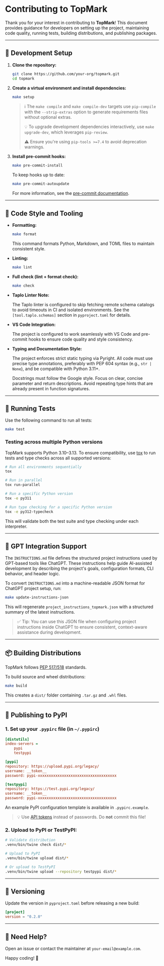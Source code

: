 <!--
topmark:header:start

  file         : CONTRIBUTING.md
  file_relpath : CONTRIBUTING.md
  project      : TopMark
  license      : MIT
  copyright    : (c) 2025 Olivier Biot

topmark:header:end
-->

# Contributing to TopMark

Thank you for your interest in contributing to **TopMark**! This document provides guidance for
developers on setting up the project, maintaining code quality, running tests, building
distributions, and publishing packages.

______________________________________________________________________

## 🚀 Development Setup

1. **Clone the repository:**

   ```bash
   git clone https://github.com/your-org/topmark.git
   cd topmark
   ```

1. **Create a virtual environment and install dependencies:**

   ```bash
   make setup
   ```

   > ℹ️ The `make compile` and `make compile-dev` targets use `pip-compile` with the
   > `--strip-extras` option to generate requirements files without optional extras.
   >
   > 💡 To upgrade development dependencies interactively, use `make upgrade-dev`, which leverages
   > `pip-review`.
   >
   > ⚠️ Ensure you're using `pip-tools >=7.4` to avoid deprecation warnings.

1. **Install pre-commit hooks:**

   ```bash
   make pre-commit-install
   ```

   To keep hooks up to date:

   ```bash
   make pre-commit-autoupdate
   ```

   For more information, see the [pre-commit documentation](https://pre-commit.com).

______________________________________________________________________

## 🎨 Code Style and Tooling

- **Formatting:**

  ```bash
  make format
  ```

  This command formats Python, Markdown, and TOML files to maintain consistent style.

- **Linting:**

  ```bash
  make lint
  ```

- **Full check (lint + format check):**

  ```bash
  make check
  ```

- **Taplo Linter Note:**

  The Taplo linter is configured to skip fetching remote schema catalogs to avoid timeouts in CI and
  isolated environments. See the `[tool.taplo.schemas]` section in `pyproject.toml` for details.

- **VS Code Integration:**

  The project is configured to work seamlessly with VS Code and pre-commit hooks to ensure code
  quality and style consistency.

- **Typing and Documentation Style:**

  The project enforces strict static typing via Pyright. All code must use precise type annotations,
  preferably with PEP 604 syntax (e.g., `str | None`), and be compatible with Python 3.11+.

  Docstrings must follow the Google style. Focus on clear, concise parameter and return
  descriptions. Avoid repeating type hints that are already present in function signatures.

______________________________________________________________________

## 🧪 Running Tests

Use the following command to run all tests:

```bash
make test
```

### Testing across multiple Python versions

TopMark supports Python 3.10–3.13. To ensure compatibility, use [tox](https://tox.wiki/) to run
tests and type checks across all supported versions:

```bash
# Run all environments sequentially
tox

# Run in parallel
tox run-parallel

# Run a specific Python version
tox -e py311

# Run type checking for a specific Python version
tox -e py312-typecheck
```

This will validate both the test suite and type checking under each interpreter.

______________________________________________________________________

## 🤖 GPT Integration Support

The `INSTRUCTIONS.md` file defines the structured project instructions used by GPT-based tools like
ChatGPT. These instructions help guide AI-assisted development by describing the project's goals,
configuration formats, CLI behavior, and header logic.

To convert `INSTRUCTIONS.md` into a machine-readable JSON format for ChatGPT project setup, run:

```bash
make update-instructions-json
```

This will regenerate `project_instructions_topmark.json` with a structured summary of the latest
instructions.

> ✅ Tip: You can use this JSON file when configuring project instructions inside ChatGPT to ensure
> consistent, context-aware assistance during development.

______________________________________________________________________

## 📦 Building Distributions

TopMark follows [PEP 517/518](https://peps.python.org/pep-0517/) standards.

To build source and wheel distributions:

```bash
make build
```

This creates a `dist/` folder containing `.tar.gz` and `.whl` files.

______________________________________________________________________

## 🚀 Publishing to PyPI

### 1. **Set up your `.pypirc` file** (in `~/.pypirc`)

```ini
[distutils]
index-servers =
    pypi
    testpypi

[pypi]
repository: https://upload.pypi.org/legacy/
username: __token__
password: pypi-xxxxxxxxxxxxxxxxxxxxxxxxxxxxxxxxxxxx

[testpypi]
repository: https://test.pypi.org/legacy/
username: __token__
password: pypi-xxxxxxxxxxxxxxxxxxxxxxxxxxxxxxxxxxxx
```

An example PyPI configuration template is available in `.pypirc.example`.

> 💡 Use [API tokens](https://pypi.org/manage/account/token) instead of passwords. Do **not** commit
> this file!

### 2. **Upload to PyPI or TestPyPI:**

```bash
# Validate distribution
.venv/bin/twine check dist/*

# Upload to PyPI
.venv/bin/twine upload dist/*

# Or upload to TestPyPI
.venv/bin/twine upload --repository testpypi dist/*
```

______________________________________________________________________

## 📄 Versioning

Update the version in `pyproject.toml` before releasing a new build:

```toml
[project]
version = "0.2.0"
```

______________________________________________________________________

## 💬 Need Help?

Open an issue or contact the maintainer at `your-email@example.com`.

Happy coding! 🎉
